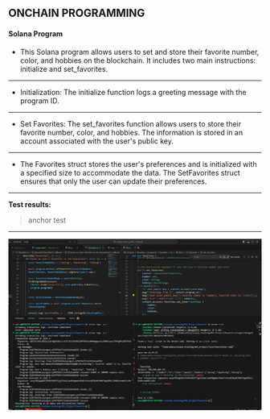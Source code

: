 ## ONCHAIN PROGRAMMING


#### Solana Program

- This Solana program allows users to set and store their favorite number, color, and hobbies on the blockchain. It includes two main instructions: initialize and set_favorites.
---- 
- Initialization: The initialize function logs a greeting message with the program ID.
---- 
- Set Favorites: The set_favorites function allows users to store their favorite number, color, and hobbies. The information is stored in an account associated with the user's public key.
----
- The Favorites struct stores the user's preferences and is initialized with a specified size to accommodate the data. The SetFavorites struct ensures that only the user can update their preferences.
----

**Test results:**
> anchor test
---
![alt text](solana_test.png)
